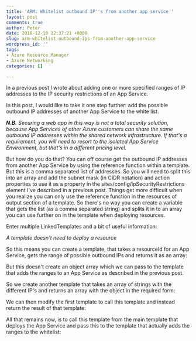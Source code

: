 ```yaml
---
title: 'ARM: Whitelist outbound IP''s from another app service '
layout: post
comments: true
author: Peter
date: 2018-12-10 12:37:21 +0000
slug: arm-whitelist-outbound-ips-from-another-app-service
wordpress_id: ''
tags:
- Azure Resource Manager
- Azure Networking
categories: []

---
```

In a previous post I wrote about adding one or more specified ranges of IP addresses to the IP security restrictions of an App Service. 

In this post, I would like to take it one step further: add the possible outbound IP addresses of another App Service to the white list.

**_N.B._** _Securing a web app in this way is not a total security solution, because App Services of other Azure customers can share the same outbound IP addresses within the shared network infrastructure. If that's a requirement, you will need to resort to the isolated App Service Environment, but that's in a different pricing level._ 

But how do you do that? You can off course get the outbound IP addresses from another App Service by using the reference function within a template.  But this is a comma separated list of addresses. So you will need to split this into an array and add the subnet mask (in CIDR notation) and action properties to use it as a property in the sites/config/ipSecurityRestrictions element I've described in a previous post. Things get more difficult when you realize you can only use the reference function in the resources of output section of a template. So there's no way you can create a variable that gets the list (as a comma separated string) and splits it in to an array you can use further on in the template when deploying resources. 

Enter multiple LinkedTemplates and a bit of useful information: 

_A template doesn't need to deploy a resource_ 

So this means you can create a template, that takes a resourceId for an App Service, gets the range of possible outbound IPs and returns it as an array:

<script src="[https://gist.github.com/petergerritsen/cfea06a3936b77d1d1907ca4e2bb4a2f.js](https://gist.github.com/petergerritsen/cfea06a3936b77d1d1907ca4e2bb4a2f.js "https://gist.github.com/petergerritsen/cfea06a3936b77d1d1907ca4e2bb4a2f.js")"></script>

But this doesn't create an object array which we can pass to the template that adds the ranges to an App Service as described in the previous post.

So we create another template that takes an array of strings with the different IP's and returns an array with the object in the required form:

<script src="[https://gist.github.com/petergerritsen/17f68f16411efa5236b95d6c6306bda3.js](https://gist.github.com/petergerritsen/17f68f16411efa5236b95d6c6306bda3.js "https://gist.github.com/petergerritsen/17f68f16411efa5236b95d6c6306bda3.js")"></script>

We can then modify the first template to call this template and instead return the result of that template:

<script src="[https://gist.github.com/petergerritsen/3f5866a19244cb7ddcd7b1b2a917cbe3.js](https://gist.github.com/petergerritsen/3f5866a19244cb7ddcd7b1b2a917cbe3.js "https://gist.github.com/petergerritsen/3f5866a19244cb7ddcd7b1b2a917cbe3.js")"></script>

All that remains now, is to call this template from the main template that deploys the App Service and pass this to the template that actually adds the ranges to the whitelist: